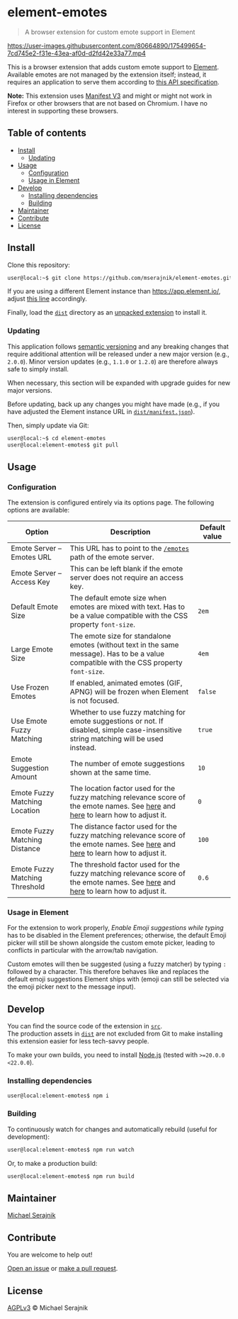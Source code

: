 # element-emotes

> A browser extension for custom emote support in Element

https://user-images.githubusercontent.com/80664890/175499654-7cd745e2-f31e-43ea-af0d-d2fd42e33a77.mp4

This is a browser extension that adds custom emote support to
[Element][element]. Available emotes are not managed by the extension itself;
instead, it requires an application to serve them according to
[this API specification][emote-server-api].

__Note:__ This extension uses [Manifest V3][manifest-v3] and might or might not
work in Firefox or other browsers that are not based on Chromium. I have no
interest in supporting these browsers.

## Table of contents

+ [Install](#install)
  + [Updating](#updating)
+ [Usage](#usage)
  + [Configuration](#configuration)
  + [Usage in Element](#usage-in-element)
+ [Develop](#develop)
  + [Installing dependencies](#installing-dependencies)
  + [Building](#building)
+ [Maintainer](#maintainer)
+ [Contribute](#contribute)
+ [License](#license)

## Install

Clone this repository:

```zsh
user@local:~$ git clone https://github.com/mserajnik/element-emotes.git
```

If you are using a different Element instance than https://app.element.io/,
adjust [this line](dist/manifest.json#L15) accordingly.

Finally, load the [`dist`](dist) directory as an
[unpacked extension][load-an-unpacked-extension] to install it.

### Updating

This application follows [semantic versioning][semantic-versioning] and any
breaking changes that require additional attention will be released under a new
major version (e.g., `2.0.0`). Minor version updates (e.g., `1.1.0` or `1.2.0`)
are therefore always safe to simply install.

When necessary, this section will be expanded with upgrade guides for new major
versions.

Before updating, back up any changes you might have made (e.g., if you have
adjusted the Element instance URL in
[`dist/manifest.json`](dist/manifest.json#L15)).

Then, simply update via Git:

```zsh
user@local:~$ cd element-emotes
user@local:element-emotes$ git pull
```

## Usage

### Configuration

The extension is configured entirely via its options page. The following
options are available:

| Option                         | Description                                                                                                                                                                                  | Default value |
|--------------------------------|----------------------------------------------------------------------------------------------------------------------------------------------------------------------------------------------|---------------|
| Emote Server – Emotes URL      | This URL has to point to the [`/emotes`][emotes-path] path of the emote server.                                                                                                              |               |
| Emote Server – Access Key      | This can be left blank if the emote server does not require an access key.                                                                                                                   |               |
| Default Emote Size             | The default emote size when emotes are mixed with text. Has to be a value compatible with the CSS property `font-size`.                                                                      | `2em`         |
| Large Emote Size               | The emote size for standalone emotes (without text in the same message). Has to be a value compatible with the CSS property `font-size`.                                                     | `4em`         |
| Use Frozen Emotes              | If enabled, animated emotes (GIF, APNG) will be frozen when Element is not focused.                                                                                                          | `false`       |
| Use Emote Fuzzy Matching       | Whether to use fuzzy matching for emote suggestions or not. If disabled, simple case-insensitive string matching will be used instead.                                                       | `true`        |
| Emote Suggestion Amount        | The number of emote suggestions shown at the same time.                                                                                                                                      | `10`          |
| Emote Fuzzy Matching Location  | The location factor used for the fuzzy matching relevance score of the emote names. See [here][fuzzy-matching-options] and [here][fuzzy-matching-scoring-theory] to learn how to adjust it.  | `0`           |
| Emote Fuzzy Matching Distance  | The distance factor used for the fuzzy matching relevance score of the emote names. See [here][fuzzy-matching-options] and [here][fuzzy-matching-scoring-theory] to learn how to adjust it.  | `100`         |
| Emote Fuzzy Matching Threshold | The threshold factor used for the fuzzy matching relevance score of the emote names. See [here][fuzzy-matching-options] and [here][fuzzy-matching-scoring-theory] to learn how to adjust it. | `0.6`         |

### Usage in Element

For the extension to work properly, _Enable Emoji suggestions while typing_ has
to be disabled in the Element preferences; otherwise, the default Emoji picker
will still be shown alongside the custom emote picker, leading to conflicts
in particular with the arrow/tab navigation.

Custom emotes will then be suggested (using a fuzzy matcher) by typing `:`
followed by a character. This therefore behaves like and replaces the default
emoji suggestions Element ships with (emoji can still be selected via the emoji
picker next to the message input).

## Develop

You can find the source code of the extension in [`src`](src).  
The production assets in [`dist`](dist) are not excluded from Git to make
installing this extension easier for less tech-savvy people.

To make your own builds, you need to install [Node.js][node-js] (tested with
`>=20.0.0 <22.0.0`).

### Installing dependencies

```zsh
user@local:element-emotes$ npm i
```

### Building

To continuously watch for changes and automatically rebuild (useful for
development):

```zsh
user@local:element-emotes$ npm run watch
```

Or, to make a production build:

```zsh
user@local:element-emotes$ npm run build
```

## Maintainer

[Michael Serajnik][maintainer]

## Contribute

You are welcome to help out!

[Open an issue][issues] or [make a pull request][pull-requests].

## License

[AGPLv3](LICENSE) © Michael Serajnik

[element]: https://element.io/
[emote-server-api]: https://github.com/mserajnik/emote-server#api
[emotes-path]: https://github.com/mserajnik/emote-server#listing-emotes
[fuzzy-matching-options]: https://www.fusejs.io/api/options.html#fuzzy-matching-options
[fuzzy-matching-scoring-theory]: https://www.fusejs.io/concepts/scoring-theory.html
[issues]: https://github.com/mserajnik/element-emotes/issues
[load-an-unpacked-extension]: https://developer.chrome.com/docs/extensions/mv3/getstarted/#unpacked
[maintainer]: https://github.com/mserajnik
[manifest-v3]: https://developer.chrome.com/docs/extensions/mv3/intro/
[node-js]: https://nodejs.org/
[pull-requests]: https://github.com/mserajnik/element-emotes/pulls
[semantic-versioning]: https://semver.org/
